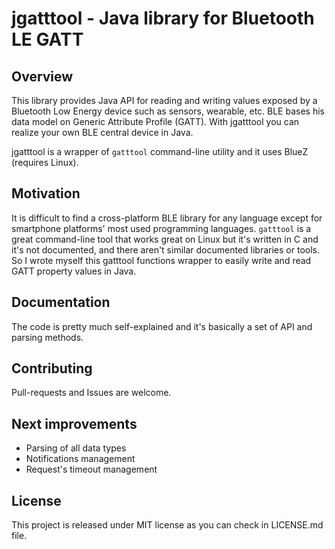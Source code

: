 # jgatttool - Java library for Bluetooth LE GATT 

## Overview

This library provides Java API for reading and writing values exposed by a Bluetooth Low Energy device such as sensors, wearable, etc. BLE bases his data model on Generic  Attribute Profile (GATT). With jgatttool you can realize your own BLE central device in Java.

jgatttool is a wrapper of `gatttool` command-line utility and it uses BlueZ (requires Linux).

## Motivation

It is difficult to find a cross-platform BLE library for any language except for smartphone platforms' most used programming languages. `gatttool` is a great command-line tool that works great on Linux but it's written in C and it's not documented, and there aren't similar documented libraries or tools. So I wrote myself this gatttool functions wrapper to easily write and read GATT property values in Java.

## Documentation

The code is pretty much self-explained and it's basically a set of API and parsing methods.

## Contributing

Pull-requests and Issues are welcome.

## Next improvements

* Parsing of all data types
* Notifications management
* Request's timeout management

## License

This project is released under MIT license as you can check in LICENSE.md file.
